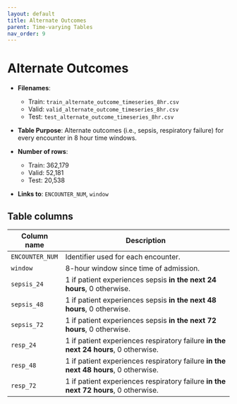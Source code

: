 ```yaml
---
layout: default
title: Alternate Outcomes
parent: Time-varying Tables
nav_order: 9
---
```


# Alternate Outcomes

- **Filenames**: 
    -	Train: `train_alternate_outcome_timeseries_8hr.csv`
    -	Valid: `valid_alternate_outcome_timeseries_8hr.csv`
    -	Test: `test_alternate_outcome_timeseries_8hr.csv`

- **Table Purpose**: Alternate outcomes (i.e., sepsis, respiratory failure) for every encounter in 8 hour time windows.

- **Number of rows**: 
    - Train: 362,179
    -	Valid: 52,181
    -	Test: 20,538

- **Links to**: `ENCOUNTER_NUM`, `window`
 
## Table columns
 
| Column name |  Description |
| ----------- | ------------ |
| `ENCOUNTER_NUM` | Identifier used for each encounter. |
| `window` | 8-hour window since time of admission. |
| `sepsis_24` | 1 if patient experiences sepsis **in the next 24 hours**, 0 otherwise. |
| `sepsis_48` | 1 if patient experiences sepsis **in the next 48 hours**, 0 otherwise.  |
| `sepsis_72` | 1 if patient experiences sepsis **in the next 72 hours**, 0 otherwise.  |
| `resp_24` |  1 if patient experiences respiratory failure **in the next 24 hours**, 0 otherwise.  | 
| `resp_48` | 1 if patient experiences respiratory failure **in the next 48 hours**, 0 otherwise.   |
| `resp_72` | 1 if patient experiences respiratory failure **in the next 72 hours**, 0 otherwise.  | 
